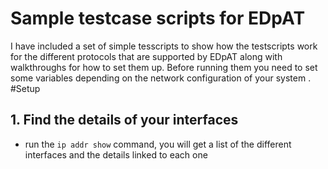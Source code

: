 # Sample testcase scripts for EDpAT

I have included a set of simple tesscripts to show how the testscripts work for the different protocols that are supported by EDpAT along with walkthroughs for how to set them up. Before running them you need to set some variables depending on the network configuration of your system .
#Setup

## 1. Find the details of your interfaces
* run the `ip addr show` command, you will get a list of the different interfaces and the details linked to each one
